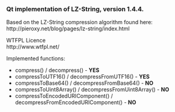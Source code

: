 
<h3>Qt implementation of LZ-String, version 1.4.4.</h3>
<p>
Based on the LZ-String compression algorithm found here:<br/>
http://pieroxy.net/blog/pages/lz-string/index.html
</p>
<p>
WTFPL Licence<br/>
http://www.wtfpl.net/
</p>
Implemented functions:<br/>
<ul>
<li>compress() / decompress() - <b>YES</b></li>
<li>compressToUTF16() / decompressFromUTF16() - <b>YES</b></li>
<li>compressToBase64() / decompressFromBase64() - <b>NO</b></li>
<li>compressToUint8Array() / decompressFromUint8Array() - <b>NO</b></li>
<li>compressToEncodedURIComponent() / decompressFromEncodedURIComponent() - <b>NO</b></li>
</ul>

